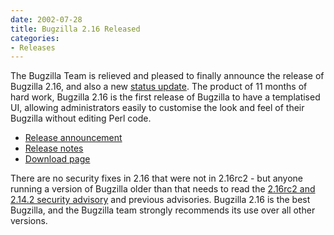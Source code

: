```yaml
---
date: 2002-07-28
title: Bugzilla 2.16 Released
categories:
- Releases
---
```


The Bugzilla Team is relieved and pleased to finally announce the release of Bugzilla 2.16, and also a new [status update](/blog/2002/07/28/status-update). The product of 11 months of hard work, Bugzilla 2.16 is the first release of Bugzilla to have a templatised UI, allowing administrators easily to customise the look and feel of their Bugzilla without editing Perl code.

*   [Release announcement](https://groups.google.com/groups?q=&hl=en&lr=&ie=UTF-8&oe=UTF-8&selm=p05111a01b969ca075018%40%5B192.168.1.203%5D&rnum=1)
*   [Release notes](/releases/2.16/)
*   [Download page](/download/)

There are no security fixes in 2.16 that were not in 2.16rc2 - but anyone running a version of Bugzilla older than that needs to read the [2.16rc2 and 2.14.2 security advisory](/security/2.14.2/) and previous advisories. Bugzilla 2.16 is the best Bugzilla, and the Bugzilla team strongly recommends its use over all other versions.

